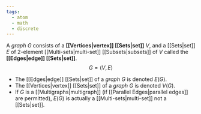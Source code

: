 ```yaml
---
tags:
  - atom
  - math
  - discrete
---
```

A *graph* $G$ consists of a **[[Vertices|vertex]] [[Sets|set]]** $V$, and a [[Sets|set]] $E$ of 2-element [[Multi-sets|multi-set]] [[Subsets|subsets]] of $V$ called the **[[Edges|edge]] [[Sets|set]]**.
$$ G=\left( V,E \right)  $$
- The [[Edges|edge]] [[Sets|set]] of a *graph* $G$ is denoted $E(G)$.
- The [[Vertices|vertex]] [[Sets|set]] of a *graph* $G$ is denoted $V(G)$.
- If $G$ is a [[Multigraphs|multigraph]] (if [[Parallel Edges|parallel edges]] are permitted), $E(G)$ is actually a [[Multi-sets|multi-set]] not a [[Sets|set]].